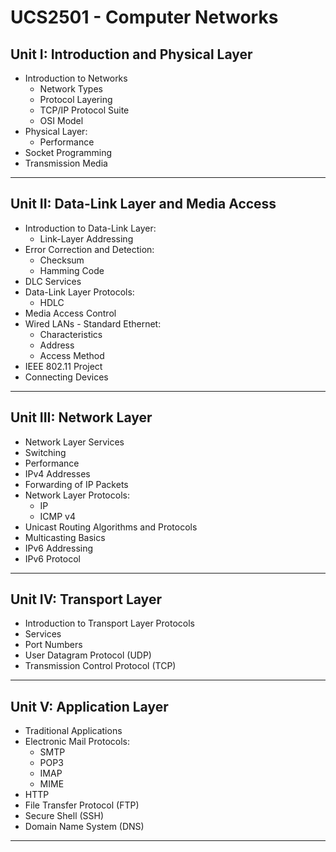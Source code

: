 # UCS2501 - Computer Networks

## Unit I: Introduction and Physical Layer
- Introduction to Networks  
  - Network Types  
  - Protocol Layering  
  - TCP/IP Protocol Suite  
  - OSI Model
- Physical Layer:  
  - Performance
- Socket Programming
- Transmission Media

---

## Unit II: Data-Link Layer and Media Access
- Introduction to Data-Link Layer:  
  - Link-Layer Addressing
- Error Correction and Detection:  
  - Checksum  
  - Hamming Code
- DLC Services
- Data-Link Layer Protocols:  
  - HDLC
- Media Access Control
- Wired LANs - Standard Ethernet:  
  - Characteristics  
  - Address  
  - Access Method
- IEEE 802.11 Project
- Connecting Devices

---

## Unit III: Network Layer
- Network Layer Services
- Switching
- Performance
- IPv4 Addresses
- Forwarding of IP Packets
- Network Layer Protocols:  
  - IP  
  - ICMP v4
- Unicast Routing Algorithms and Protocols
- Multicasting Basics
- IPv6 Addressing
- IPv6 Protocol

---

## Unit IV: Transport Layer
- Introduction to Transport Layer Protocols
- Services
- Port Numbers
- User Datagram Protocol (UDP)
- Transmission Control Protocol (TCP)

---

## Unit V: Application Layer
- Traditional Applications
- Electronic Mail Protocols:  
  - SMTP  
  - POP3  
  - IMAP  
  - MIME
- HTTP
- File Transfer Protocol (FTP)
- Secure Shell (SSH)
- Domain Name System (DNS)

---
